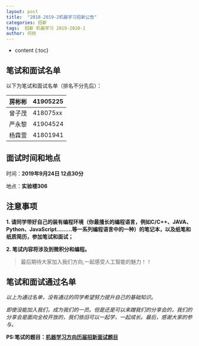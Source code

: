 ```yaml
---
layout: post
title:  "2018-2019-2机器学习招新公告"
categories: 招新
tags:  招新 机器学习 2019-2020-1
author: 何杭
---
```


* content
{:toc}
## 笔试和面试名单

以下为笔试和面试名单（排名不分先后）：

| 房彬彬 | 41905225 |
| ------ | -------- |
| 曾子茂 | 418075xx |
| 严永黎 | 41904524 |
| 杨霖萱 | 41801941 |



## 面试时间和地点

时间：**2019年9月24日 12点30分**



地点：**实验楼306**



## 注意事项

**1. 请同学带好自己的装有编程环境（你最擅长的编程语言，例如C/C++、JAVA、Python、JavaScript.........等一系列编程语言中的一种）的笔记本，以及纸笔和纸质简历，参加笔试和面试；**

**2. 笔试内容将涉及到微积分和编程。**

>  最后期待大家加入我们方向,一起感受人工智能的魅力！！


## 笔试和面试通过名单



*以上为通过名单，没有通过的同学希望努力提升自己的基础知识。*

*即使没能加入我们，成为我们的一员。但是还是可以来蹭我们的分享会的，我们的分享会是面向全校开放的，我们依旧可以一起学，一起成长。最后，感谢大家的参与。*

**PS:笔试的题目：[机器学习方向历届招新面试题目](https://oracleclubai.github.io/interview-questions/)**


